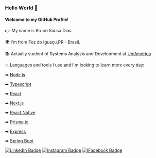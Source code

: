 
### Hello World 👋
#### Welcome to my GitHub Profile!

 👉  My name is Bruno Sousa Dias.
 
 
 🌍 I'm from Foz do Iguaçu,PR - Brasil.
 
 
 📚 Actually student of Systems Analysis and Development at [UniAmérica](https://uniamerica.br/)
 
 💥 Languages and tools I use and I'm looking to learn more every day:
 

  ➡ [Node.js](https://nodejs.org/en/docs/)
  
  ➡ [Typescript](https://www.typescriptlang.org/)
  
  ➡ [React](https://pt-br.reactjs.org/)
  
  ➡ [Next.js](https://nextjs.org/)
  
  ➡ [React Native](https://reactnative.dev/)
  
  ➡ [Prisma.io](https://www.prisma.io/)
  
  ➡ [Express](https://expressjs.com/pt-br/)
  
  ➡ [Spring Boot](https://docs.spring.io/spring-boot/docs/current/reference/htmlsingle/)
  

[![LinkedIn Badge](https://img.shields.io/badge/linkedin--%2300EBEB?style=for-the-badge&logo=linkedin&logoColor=white)](https://linkedin.com/in/brunosdias1997) [![Instagram Badge](https://img.shields.io/badge/instagram--%2300EBEB?style=for-the-badge&logo=instagram&logoColor=white)](https://www.instagram.com/brunosdiass/) [![IFacebook Badge](https://img.shields.io/badge/facebook--%2300EBEB?style=for-the-badge&logo=facebook&logoColor=white)](https://www.facebook.com/bruno.dias.315/)
